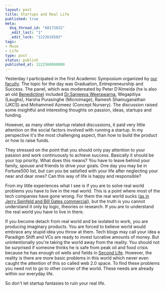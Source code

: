 ```yaml
---
layout: post
title: Startups and Real Life
published: true
meta:
  dsq_thread_id: "68172632"
  _edit_last: "1"
  _edit_lock: "1222616503"
tags:
- Muse
- Life
type: post
status: publish
published_at: 1222560000000
---
```

Yesterday I participated in the first Academic Symposium organized by <a title="Faculty of IT, University of Moratuwa" href="http://fit.uom.lk">our faculty</a>. The topic for the day was Graduation, Entrepreneurship and Success. The panel, which was modereated by Peter D'Almeida (he is also an old <a href="http://stbenedictscollege.org">Benedictine</a>) included <a href="http://sanjiva.weerawarana.org/">Dr.Sanjeeva Weerawarna</a>, Wegapitiya (Laughs), Harsha Purasinghe (Microimage), Ramesh Shamuganathan (JKCS) and Mohammed Azmeez (Concept Nursery). The discussion raised some insightful and interesting thoughts on passion, ideas, startups and funding.

However, as many other startup related discussions, it paid very little attention on the social factors involved with running a startup. In my perspective it's the most challenging aspect, than how to build the product or how to raise funds.

They stressed on the point that you should only pay attention to your passion and work continuously to achieve success. Basically it should be your top priority. What does this means? You have to leave behind your family, spouse and friends to drive your goals. One day you may be in Fortune500 list, but can you be satisfied with your life after neglecting your near and dear ones? Can this way of life is happy and responsible?

From my little experiences what I see is if you are to solve real world problems you have to live in the real world. This is a point where most of the tech companies have gone wrong. For them the real world sucks (<a href="http://www.youtube.com/watch?v=gBWPf1BWtkw">as in Jerry Seinfeld and Bill Gates commercial</a>), but the truth is you cannot understand it only by logic, theories or research. If you are to understand the real world you have to live in there.

If you become detach from real world and be isolated to work, you are producing imaginary products. You are forced to believe world would embrace any stupid idea you throw at them. Tech blogs may call your idea a Paradigm Shift and VCs are ready to invest lucrative amounts of money. But unintentionally you're taking the world away from the reality. You should not be surprised if someone thinks he is safe from peak oil and food crisis because he has enough oil wells and fields in <a href="http://www.secondlife.com/">Second Life</a>. However, the reality is there are more basic problems in this world which never even caught the attention of this so called web 2.0 space. To find these problems you need not to go to other corner of the world. These needs are already within our everyday life.

So don't let startup fantasies to ruin your real life.
